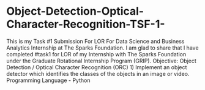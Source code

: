 # Object-Detection-Optical-Character-Recognition-TSF-1-
This is my Task #1 Submission For LOR For Data Science and Business Analytics Internship at The Sparks Foundation. I am glad to share that I have completed #task1 for LOR of my Internship with The Sparks Foundation under the Graduate Rotational Internship Program (GRIP).  Objective: Object Detection / Optical Character Recognition (ORC) 1) Implement an object detector which identifies the classes of the objects in an image or video.  Programming Language - Python
